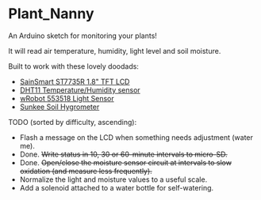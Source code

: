 Plant_Nanny
===========

An Arduino sketch for monitoring your plants!

It will read air temperature, humidity, light level and soil moisture. 

Built to work with these lovely doodads:

* [SainSmart ST7735R 1.8" TFT LCD](http://www.sainsmart.com/sainsmart-1-8-spi-lcd-module-with-microsd-led-backlight-for-arduino-mega-atmel-atmega.html)
* [DHT11 Temperature/Humidity sensor](http://smile.amazon.com/gp/product/B007YE0SB6/ref=oh_aui_detailpage_o03_s00?ie=UTF8&psc=1)
* [wRobot 553518 Light Sensor](http://smile.amazon.com/gp/product/B00AF278A8/ref=oh_aui_detailpage_o01_s00?ie=UTF8&psc=1)
* [Sunkee Soil Hygrometer](http://smile.amazon.com/gp/product/B00AYCNEKW/ref=oh_aui_detailpage_o02_s00?ie=UTF8&psc=1)

TODO (sorted by difficulty, ascending):

* Flash a message on the LCD when something needs adjustment (water me).
* Done. ~~Write status in 10, 30 or 60-minute intervals to micro-SD.~~
* Done. ~~Open/close the moisture sensor circuit at intervals to slow oxidation (and measure less frequently).~~
* Normalize the light and moisture values to a useful scale.
* Add a solenoid attached to a water bottle for self-watering.
